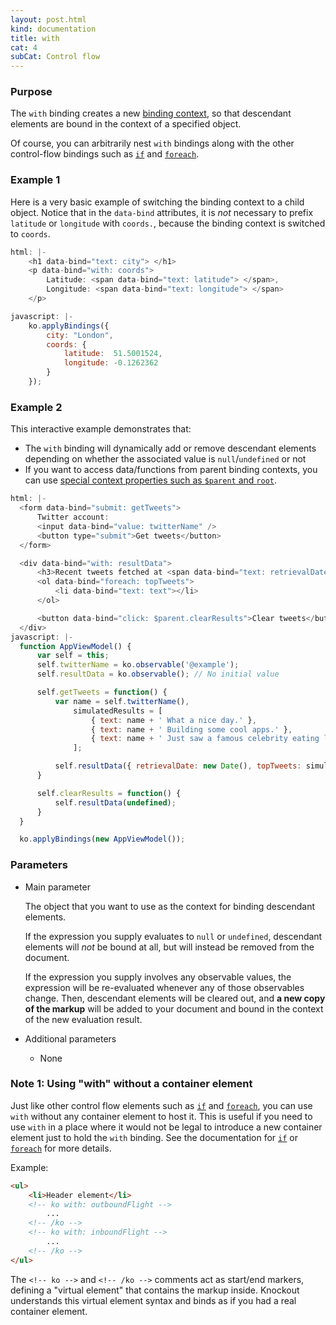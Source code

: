 ```yaml
---
layout: post.html
kind: documentation
title: with
cat: 4
subCat: Control flow
---
```


### Purpose
The `with` binding creates a new [binding context](binding-context.html), so that descendant elements are bound in the context of a specified object.

Of course, you can arbitrarily nest `with` bindings along with the other control-flow bindings such as [`if`](if-binding.html) and [`foreach`](foreach-binding.html).

### Example 1

Here is a very basic example of switching the binding context to a child object. Notice that in the `data-bind` attributes, it is *not* necessary to prefix `latitude` or `longitude` with `coords.`, because the binding context is switched to `coords`.

```javascript
html: |-
    <h1 data-bind="text: city"> </h1>
    <p data-bind="with: coords">
        Latitude: <span data-bind="text: latitude"> </span>,
        Longitude: <span data-bind="text: longitude"> </span>
    </p>

javascript: |-
    ko.applyBindings({
        city: "London",
        coords: {
            latitude:  51.5001524,
            longitude: -0.1262362
        }
    });
```

### Example 2

This interactive example demonstrates that:

 * The `with` binding will dynamically add or remove descendant elements depending on whether the associated value is `null`/`undefined` or not
 * If you want to access data/functions from parent binding contexts, you can use [special context properties such as `$parent` and `root`](binding-context.html).

```javascript
html: |-
  <form data-bind="submit: getTweets">
      Twitter account:
      <input data-bind="value: twitterName" />
      <button type="submit">Get tweets</button>
  </form>

  <div data-bind="with: resultData">
      <h3>Recent tweets fetched at <span data-bind="text: retrievalDate"> </span></h3>
      <ol data-bind="foreach: topTweets">
          <li data-bind="text: text"></li>
      </ol>

      <button data-bind="click: $parent.clearResults">Clear tweets</button>
  </div>
javascript: |-
  function AppViewModel() {
      var self = this;
      self.twitterName = ko.observable('@example');
      self.resultData = ko.observable(); // No initial value

      self.getTweets = function() {
          var name = self.twitterName(),
              simulatedResults = [
                  { text: name + ' What a nice day.' },
                  { text: name + ' Building some cool apps.' },
                  { text: name + ' Just saw a famous celebrity eating lard. Yum.' }
              ];

          self.resultData({ retrievalDate: new Date(), topTweets: simulatedResults });
      }

      self.clearResults = function() {
          self.resultData(undefined);
      }
  }

  ko.applyBindings(new AppViewModel());
```

### Parameters

 * Main parameter

   The object that you want to use as the context for binding descendant elements.

   If the expression you supply evaluates to `null` or `undefined`, descendant elements will *not* be bound at all, but will instead be removed from the document.

   If the expression you supply involves any observable values, the expression will be re-evaluated whenever any of those observables change. Then, descendant elements will be cleared out, and **a new copy of the markup** will be added to your document and bound in the context of the new evaluation result.

 * Additional parameters

   * None

### Note 1: Using "with" without a container element

Just like other control flow elements such as [`if`](if-binding.html) and [`foreach`](foreach-binding.html), you can use `with` without any container element to host it. This is useful if you need to use `with` in a place where it would not be legal to introduce a new container element just to hold the `with` binding. See the documentation for [`if`](if-binding.html) or [`foreach`](foreach-binding.html) for more details.

Example:

```html
<ul>
    <li>Header element</li>
    <!-- ko with: outboundFlight -->
        ...
    <!-- /ko -->
    <!-- ko with: inboundFlight -->
        ...
    <!-- /ko -->
</ul>
```

The `<!-- ko -->` and `<!-- /ko -->` comments act as start/end markers, defining a "virtual element" that contains the markup inside. Knockout understands this virtual element syntax and binds as if you had a real container element.
